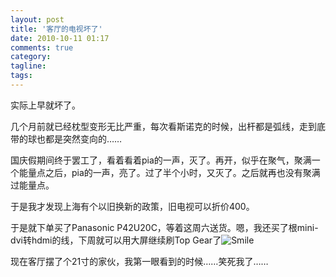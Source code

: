```yaml
---
layout: post
title: '客厅的电视坏了'
date: 2010-10-11 01:17
comments: true
category: 
tagline: 
tags:
---
```

    

实际上早就坏了。

 

几个月前就已经枕型变形无比严重，每次看斯诺克的时候，出杆都是弧线，走到底带的球也都是突然变向的……

 

国庆假期间终于罢工了，看着看着pia的一声，灭了。再开，似乎在聚气，聚满一个能量点之后，pia的一声，亮了。过了半个小时，又灭了。之后就再也没有聚满过能量点。

 

于是我才发现上海有个以旧换新的政策，旧电视可以折价400。

 

于是就下单买了Panasonic P42U20C，等着这周六送货。嗯，我还买了根mini-dvi转hdmi的线，下周就可以用大屏继续刷Top Gear了![Smile](http://qingpei.me/images/in_post/wlemoticon-smile.png)

 

现在客厅摆了个21寸的家伙，我第一眼看到的时候……笑死我了……
